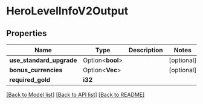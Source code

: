 # HeroLevelInfoV2Output

## Properties

Name | Type | Description | Notes
------------ | ------------- | ------------- | -------------
**use_standard_upgrade** | Option<**bool**> |  | [optional]
**bonus_currencies** | Option<**Vec<String>**> |  | [optional]
**required_gold** | **i32** |  | 

[[Back to Model list]](../README.md#documentation-for-models) [[Back to API list]](../README.md#documentation-for-api-endpoints) [[Back to README]](../README.md)


